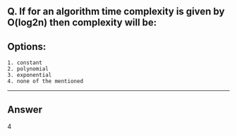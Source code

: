 ## Q. If for an algorithm time complexity is given by O(log2n) then complexity will be:


## Options:
    1. constant
    2. polynomial
    3. exponential
    4. none of the mentioned

---

## Answer
4
